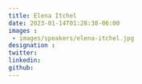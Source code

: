 ```yaml
---
title: Elena Itchel
date: 2023-01-14T01:28:38-06:00
images : 
 - images/speakers/elena-itchel.jpg
designation : 
twitter: 
linkedin: 
github: 
---
```



